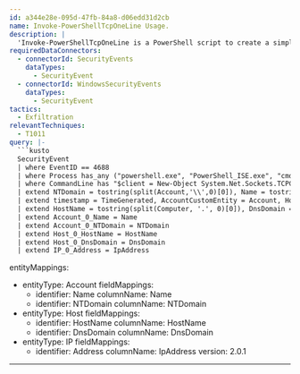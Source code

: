 ```yaml
---
id: a344e28e-095d-47fb-84a8-d06edd31d2cb
name: Invoke-PowerShellTcpOneLine Usage.
description: |
  'Invoke-PowerShellTcpOneLine is a PowerShell script to create a simple and small reverse shell. It can be abused by attackers to exfiltrate data. This query looks for command line activity similar to Invoke-PowerShellTcpOneLine.'
requiredDataConnectors:
  - connectorId: SecurityEvents
    dataTypes:
      - SecurityEvent
  - connectorId: WindowsSecurityEvents
    dataTypes:
      - SecurityEvent
tactics:
  - Exfiltration
relevantTechniques:
  - T1011
query: |-
  ```kusto
  SecurityEvent
  | where EventID == 4688
  | where Process has_any ("powershell.exe", "PowerShell_ISE.exe", "cmd.exe")
  | where CommandLine has "$client = New-Object System.Net.Sockets.TCPClient"
  | extend NTDomain = tostring(split(Account,'\\',0)[0]), Name = tostring(split(Account,'\\',1)[0])
  | extend timestamp = TimeGenerated, AccountCustomEntity = Account, HostCustomEntity = Computer, IPCustomEntity = IpAddress
  | extend HostName = tostring(split(Computer, '.', 0)[0]), DnsDomain = tostring(strcat_array(array_slice(split(Computer, '.'), 1, -1), '.'))
  | extend Account_0_Name = Name
  | extend Account_0_NTDomain = NTDomain
  | extend Host_0_HostName = HostName
  | extend Host_0_DnsDomain = DnsDomain
  | extend IP_0_Address = IpAddress
  ```
entityMappings:
  - entityType: Account
    fieldMappings:
      - identifier: Name
        columnName: Name
      - identifier: NTDomain
        columnName: NTDomain
  - entityType: Host
    fieldMappings:
      - identifier: HostName
        columnName: HostName
      - identifier: DnsDomain
        columnName: DnsDomain
  - entityType: IP
    fieldMappings:
      - identifier: Address
        columnName: IpAddress
version: 2.0.1
---
```


